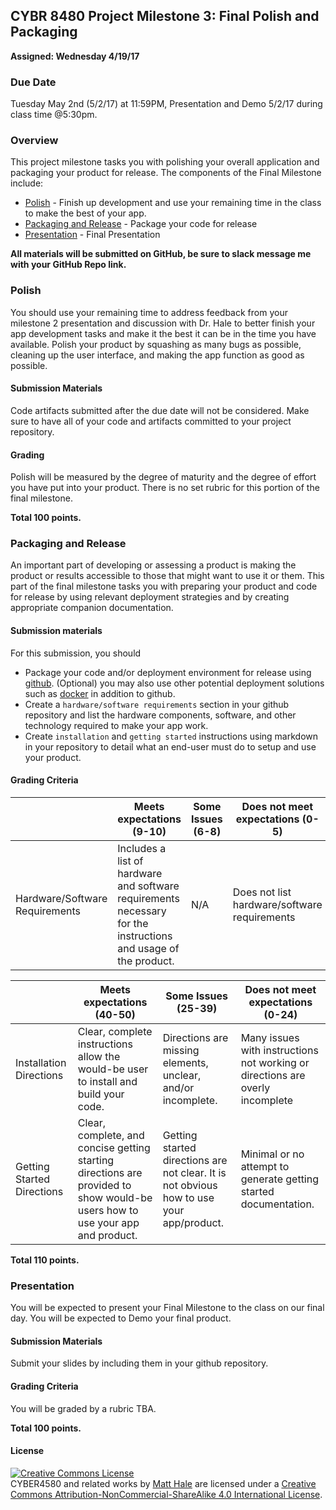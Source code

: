 ## CYBR 8480 Project Milestone 3: Final Polish and Packaging
**Assigned: Wednesday 4/19/17**

### Due Date
Tuesday May 2nd (5/2/17) at 11:59PM, Presentation and Demo 5/2/17 during class time @5:30pm.

### Overview
This project milestone tasks you with polishing your overall application and packaging your product for release. The components of the Final Milestone include:

- [Polish](#polish) - Finish up development and use your remaining time in the class to make the best of your app.
- [Packaging and Release](#packaging-and-release) - Package your code for release
- [Presentation](#presentation) - Final Presentation

**All materials will be submitted on GitHub, be sure to slack message me with your GitHub Repo link.**

### Polish
You should use your remaining time to address feedback from your milestone 2 presentation and discussion with Dr. Hale to better finish your app development tasks and make it the best it can be in the time you have available. Polish your product by squashing as many bugs as possible, cleaning up the user interface, and making the app function as good as possible.

#### Submission Materials
Code artifacts submitted after the due date will not be considered. Make sure to have all of your code and artifacts committed to your project repository.

#### Grading
Polish will be measured by the degree of maturity and the degree of effort you have put into your product. There is no set rubric for this portion of the final milestone.

**Total 100 points.**

### Packaging and Release
An important part of developing or assessing a product is making the product or results accessible to those that might want to use it or them. This part of the final milestone tasks you with preparing your product and code for release by using relevant deployment strategies and by creating appropriate companion documentation. 

#### Submission materials
For this submission, you should
 * Package your code and/or deployment environment for release using [github](https://github.com/). (Optional) you may also use other potential deployment solutions such as [docker](https://www.docker.com/) in addition to github. 
 * Create a ```hardware/software requirements``` section in your github repository and list the hardware components, software, and other technology required to make your app work.
 * Create ```installation``` and ```getting started``` instructions using markdown in your repository to detail what an end-user must do to setup and use your product.

#### Grading Criteria
| | Meets expectations (9-10) | Some Issues (6-8) | Does not meet expectations (0-5)|
|---|---|---|---|
|Hardware/Software Requirements| Includes a list of hardware and software requirements necessary for the instructions and usage of the product. | N/A | Does not list hardware/software requirements |

| | Meets expectations (40-50) | Some Issues (25-39) | Does not meet expectations (0-24)|
|---|---|---|---|
|Installation Directions| Clear, complete instructions allow the would-be user to install and build your code.|Directions are missing elements, unclear, and/or incomplete. |Many issues with instructions not working or directions are overly incomplete|
|Getting Started Directions|Clear, complete, and concise getting starting directions are provided to show would-be users how to use your app and product.|Getting started directions are not clear. It is not obvious how to use your app/product.|Minimal or no attempt to generate getting started documentation.|

**Total 110 points.**

### Presentation
You will be expected to present your Final Milestone to the class on our final day. You will be expected to Demo your final product.

#### Submission Materials
Submit your slides by including them in your github repository. 

#### Grading Criteria
You will be graded by a rubric TBA.

**Total 100 points.**

#### License
<a rel="license" href="http://creativecommons.org/licenses/by-nc-sa/4.0/"><img alt="Creative Commons License" style="border-width:0" src="https://i.creativecommons.org/l/by-nc-sa/4.0/88x31.png" /></a><br /><span xmlns:dct="http://purl.org/dc/terms/" property="dct:title">CYBER4580 and related works</span> by <a xmlns:cc="http://creativecommons.org/ns#" href="http://faculty.ist.unomaha.edu/mlhale" property="cc:attributionName" rel="cc:attributionURL">Matt Hale</a> are licensed under a <a rel="license" href="http://creativecommons.org/licenses/by-nc-sa/4.0/">Creative Commons Attribution-NonCommercial-ShareAlike 4.0 International License</a>.
